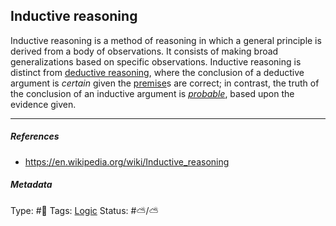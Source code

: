 ## Inductive reasoning

Inductive reasoning is a method of reasoning in which a general principle is derived from a body of observations. It consists of making broad generalizations based on specific observations. Inductive reasoning is distinct from [deductive reasoning](Deductive%20reasoning.md), where the conclusion of a deductive argument is *certain* given the [premise](Premise.md)s are correct; in contrast, the truth of the conclusion of an inductive argument is *[probable]()*, based upon the evidence given.

---

##### References

* https://en.wikipedia.org/wiki/Inductive_reasoning

##### Metadata

Type: #🔴 
Tags: [Logic](Logic.md)
Status: #⛅️/⛅️
